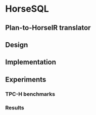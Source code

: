 # HorseSQL

## Plan-to-HorseIR translator

## Design

## Implementation

## Experiments

### TPC-H benchmarks

### Results



